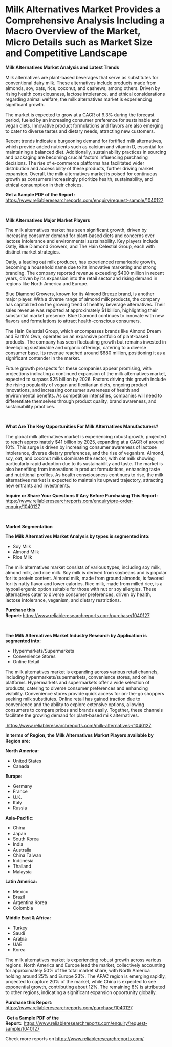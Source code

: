 <p><h1>Milk Alternatives Market Provides a Comprehensive Analysis Including a Macro Overview of the Market, Micro Details such as Market Size and Competitive Landscape</h1></p><p><strong>Milk Alternatives Market Analysis and Latest Trends</strong></p>
<p><p>Milk alternatives are plant-based beverages that serve as substitutes for conventional dairy milk. These alternatives include products made from almonds, soy, oats, rice, coconut, and cashews, among others. Driven by rising health consciousness, lactose intolerance, and ethical considerations regarding animal welfare, the milk alternatives market is experiencing significant growth.</p><p>The market is expected to grow at a CAGR of 9.3% during the forecast period, fueled by an increasing consumer preference for sustainable and vegan diets. Innovative product formulations and flavors are also emerging to cater to diverse tastes and dietary needs, attracting new customers. </p><p>Recent trends indicate a burgeoning demand for fortified milk alternatives, which provide added nutrients such as calcium and vitamin D, essential for maintaining a balanced diet. Additionally, sustainability practices in sourcing and packaging are becoming crucial factors influencing purchasing decisions. The rise of e-commerce platforms has facilitated wider distribution and accessibility of these products, further driving market expansion. Overall, the milk alternatives market is poised for continuous growth as consumers increasingly prioritize health, sustainability, and ethical consumption in their choices.</p></p>
<p><strong>Get a Sample PDF of the Report:&nbsp;</strong> <a href="https://www.reliableresearchreports.com/enquiry/request-sample/1040127?utm_campaign=2307&utm_medium=2&utm_source=Github&utm_content=ia&utm_term=14022025&utm_id=milk-alternatives">https://www.reliableresearchreports.com/enquiry/request-sample/1040127</a></p>
<p>&nbsp;</p>
<p><strong>Milk Alternatives Major Market Players</strong></p>
<p><p>The milk alternatives market has seen significant growth, driven by increasing consumer demand for plant-based diets and concerns over lactose intolerance and environmental sustainability. Key players include Oatly, Blue Diamond Growers, and The Hain Celestial Group, each with distinct market strategies.</p><p>Oatly, a leading oat milk producer, has experienced remarkable growth, becoming a household name due to its innovative marketing and strong branding. The company reported revenue exceeding $400 million in recent years, driven by its expansion into the retail sector and rising demand in regions like North America and Europe.</p><p>Blue Diamond Growers, known for its Almond Breeze brand, is another major player. With a diverse range of almond milk products, the company has capitalized on the growing trend of healthy beverage alternatives. Their sales revenue was reported at approximately $1 billion, highlighting their substantial market presence. Blue Diamond continues to innovate with new flavors and formulations to attract health-conscious consumers.</p><p>The Hain Celestial Group, which encompasses brands like Almond Dream and Earth's Own, operates on an expansive portfolio of plant-based products. The company has seen fluctuating growth but remains invested in developing sustainable and organic offerings, catering to a diverse consumer base. Its revenue reached around $680 million, positioning it as a significant contender in the market.</p><p>Future growth prospects for these companies appear promising, with projections indicating a continued expansion of the milk alternatives market, expected to surpass $25 billion by 2026. Factors driving this growth include the rising popularity of vegan and flexitarian diets, ongoing product innovations, and increasing consumer awareness of health and environmental benefits. As competition intensifies, companies will need to differentiate themselves through product quality, brand awareness, and sustainability practices.</p></p>
<p>&nbsp;</p>
<p><strong>What Are The Key Opportunities For Milk Alternatives Manufacturers?</strong></p>
<p><p>The global milk alternatives market is experiencing robust growth, projected to reach approximately $41 billion by 2025, expanding at a CAGR of around 10%. This surge is driven by increasing consumer awareness of lactose intolerance, diverse dietary preferences, and the rise of veganism. Almond, soy, oat, and coconut milks dominate the sector, with oat milk showing particularly rapid adoption due to its sustainability and taste. The market is also benefiting from innovations in product formulations, enhancing taste and nutritional profiles. As health consciousness continues to rise, the milk alternatives market is expected to maintain its upward trajectory, attracting new entrants and investments.</p></p>
<p><strong>Inquire or Share Your Questions If Any Before Purchasing This Report:</strong> <a href="https://www.reliableresearchreports.com/enquiry/pre-order-enquiry/1040127?utm_campaign=2307&utm_medium=2&utm_source=Github&utm_content=ia&utm_term=14022025&utm_id=milk-alternatives">https://www.reliableresearchreports.com/enquiry/pre-order-enquiry/1040127</a></p>
<p>&nbsp;</p>
<p><strong>Market Segmentation</strong></p>
<p><strong>The Milk Alternatives Market Analysis by types is segmented into:</strong></p>
<p><ul><li>Soy Milk</li><li>Almond Milk</li><li>Rice Milk</li></ul></p>
<p><p>The milk alternatives market consists of various types, including soy milk, almond milk, and rice milk. Soy milk is derived from soybeans and is popular for its protein content. Almond milk, made from ground almonds, is favored for its nutty flavor and lower calories. Rice milk, made from milled rice, is a hypoallergenic option suitable for those with nut or soy allergies. These alternatives cater to diverse consumer preferences, driven by health, lactose intolerance, veganism, and dietary restrictions.</p></p>
<p><strong>Purchase this Report:&nbsp;</strong><a href="https://www.reliableresearchreports.com/purchase/1040127?utm_campaign=2307&utm_medium=2&utm_source=Github&utm_content=ia&utm_term=14022025&utm_id=milk-alternatives">https://www.reliableresearchreports.com/purchase/1040127</a></p>
<p>&nbsp;</p>
<p><strong>The Milk Alternatives Market Industry Research by Application is segmented into:</strong></p>
<p><ul><li>Hypermarkets/Supermarkets</li><li>Convenience Stores</li><li>Online Retail</li></ul></p>
<p><p>The milk alternatives market is expanding across various retail channels, including hypermarkets/supermarkets, convenience stores, and online platforms. Hypermarkets and supermarkets offer a wide selection of products, catering to diverse consumer preferences and enhancing visibility. Convenience stores provide quick access for on-the-go shoppers seeking milk substitutes. Online retail has gained traction due to convenience and the ability to explore extensive options, allowing consumers to compare prices and brands easily. Together, these channels facilitate the growing demand for plant-based milk alternatives.</p></p>
<p><a href="https://www.reliableresearchreports.com/milk-alternatives-r1040127?utm_campaign=2307&utm_medium=2&utm_source=Github&utm_content=ia&utm_term=14022025&utm_id=milk-alternatives">&nbsp;https://www.reliableresearchreports.com/milk-alternatives-r1040127</a></p>
<p><strong>In terms of Region, the Milk Alternatives Market Players available by Region are:</strong></p>
<p>
    <p> <strong> North America: </strong>
        <ul>
            <li>United States</li>
            <li>Canada</li>
        </ul>
        </p> 
    <p> <strong> Europe: </strong>
        <ul>
            <li>Germany</li>
            <li>France</li>
            <li>U.K.</li>
            <li>Italy</li>
            <li>Russia</li>
        </ul>
        </p> 
    <p> <strong> Asia-Pacific: </strong>
        <ul>
            <li>China</li>
            <li>Japan</li>
            <li>South Korea</li>
            <li>India</li>
            <li>Australia</li>
            <li>China Taiwan</li>
            <li>Indonesia</li>
            <li>Thailand</li>
            <li>Malaysia</li>
        </ul>
        </p> 
    <p> <strong> Latin America: </strong>
        <ul>
            <li>Mexico</li>
            <li>Brazil</li>
            <li>Argentina Korea</li>
            <li>Colombia</li>
        </ul>
        </p> 
    <p> <strong> Middle East & Africa: </strong>
        <ul>
            <li>Turkey</li>
            <li>Saudi</li>
            <li>Arabia</li>
            <li>UAE</li>
            <li>Korea</li>
        </ul>
    </p>
    </p>
<p><p>The milk alternatives market is experiencing robust growth across various regions. North America and Europe lead the market, collectively accounting for approximately 50% of the total market share, with North America holding around 25% and Europe 23%. The APAC region is emerging rapidly, projected to capture 20% of the market, while China is expected to see exponential growth, contributing about 12%. The remaining 8% is attributed to other regions, indicating a significant expansion opportunity globally.</p></p>
<p><strong>Purchase this Report: </strong><a href="https://www.reliableresearchreports.com/purchase/1040127?utm_campaign=2307&utm_medium=2&utm_source=Github&utm_content=ia&utm_term=14022025&utm_id=milk-alternatives">https://www.reliableresearchreports.com/purchase/1040127</a></p>
<p>&nbsp;<strong>Get a Sample PDF of the Report:&nbsp;&nbsp;</strong><a href="https://www.reliableresearchreports.com/enquiry/request-sample/1040127?utm_campaign=2307&utm_medium=2&utm_source=Github&utm_content=ia&utm_term=14022025&utm_id=milk-alternatives">https://www.reliableresearchreports.com/enquiry/request-sample/1040127</a></p>
<p><strong></strong></p>
<p>Check more reports on <a href="https://www.reliableresearchreports.com/?utm_campaign=2307&utm_medium=2&utm_source=Github&utm_content=ia&utm_term=14022025&utm_id=milk-alternatives">https://www.reliableresearchreports.com/</a></p>